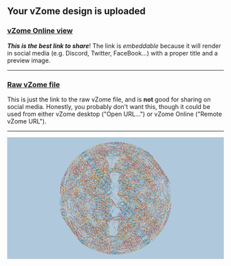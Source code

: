 ## Your vZome design is uploaded

### [vZome Online view][embed]

***This is the best link to share***!  The link is *embeddable* because it will render in social media (e.g. Discord, Twitter, FaceBook...) with a proper title and a preview image.

---

### [Raw vZome file][raw]

This is just the link to the raw vZome file, and is **not** good for
sharing on social media.
Honestly, you probably don't want this, though it could be used from either
vZome desktop ("Open URL...") or vZome Online ("Remote vZome URL").

---

![Image](<ThanksScott.png>)


[embed]: <https://vzome.com/app/embed.py?url=https://raw.githubusercontent.com/david-hall/vzome-sharing/main/2021/08/27/06-31-16-ThanksScott/ThanksScott.vZome>
[raw]: <https://raw.githubusercontent.com/david-hall/vzome-sharing/main/2021/08/27/06-31-16-ThanksScott/ThanksScott.vZome>
